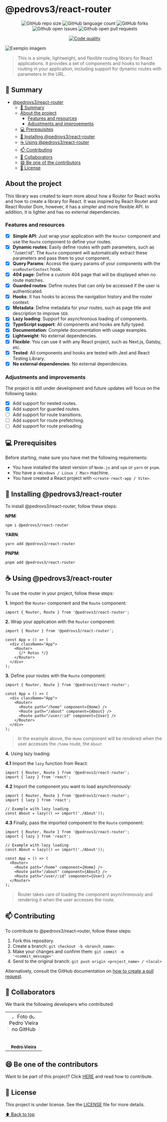# @pedrovs3/react-router

<div align="center">

![GitHub repo size](https://img.shields.io/github/repo-size/pedrovs3/react-router?style=for-the-badge)
![GitHub language count](https://img.shields.io/github/languages/count/pedrovs3/react-router?style=for-the-badge)
![GitHub forks](https://img.shields.io/github/forks/pedrovs3/react-router?style=for-the-badge)
![Github open issues](https://img.shields.io/github/issues/pedrovs3/react-router?style=for-the-badge)
![Github open pull requests](https://img.shields.io/github/issues-pr-raw/pedrovs3/react-router?style=for-the-badge)
</div>
<div align="center">

[![Code quality](https://github.com/pedrovs3/react-router/actions/workflows/code-quality.yaml/badge.svg)](https://github.com/pedrovs3/react-router/actions/workflows/code-quality.yaml)
</div>

<img src="https://logos-world.net/wp-content/uploads/2023/08/React-Symbol.png" alt="Exemplo imagem">

> This is a simple, lightweight, and flexible routing library for React applications. It provides a set of components
> and hooks to handle routing in your application, including support for dynamic routes with parameters in the URL.

## 📝 Summary

<!-- TOC -->

* [@pedrovs3/react-router](#pedrovs3react-router)
    * [📝 Summary](#-summary)
    * [About the project](#about-the-project)
        * [Features and resources](#features-and-resources)
        * [Adjustments and improvements](#adjustments-and-improvements)
    * [💻 Prerequisites](#-prerequisites)
    * [🚀 Installing @pedrovs3/react-router](#-installing-pedrovs3react-router)
    * [☕ Using @pedrovs3/react-router](#-using-pedrovs3react-router)
    * [📫 Contributing](#-contributing)
    * [🤝 Collaborators](#-collaborators)
    * [😄 Be one of the contributors](#-be-one-of-the-contributors)
    * [📝 License](#-license)

<!-- TOC -->

## About the project

This library was created to learn more about how a Router for React works and how to create a library for React. It was
inspired by React Router and React Router Dom, however, it has a simpler and more flexible API. In addition, it is
lighter and has no external dependencies.

### Features and resources

- [x] **Simple API**: Just wrap your application with the `Router` component and use the `Route` component to define
  your
  routes.
- [x] **Dynamic routes**: Easily define routes with path parameters, such as "/user/:id". The `Route` component will
  automatically extract these parameters and pass them to your component.
- [x] **Query Params**: Access the query params of your components with the `useRouterContext` hook.
- [x] **404 page**: Define a custom 404 page that will be displayed when no route matches.
- [x] **Guarded routes**: Define routes that can only be accessed if the user is authenticated.
- [x] **Hooks**: It has hooks to access the navigation history and the router context.
- [x] **Metadata**: Define metadata for your routes, such as page title and description to improve `SEO`.
- [x] **Lazy loading**: Support for asynchronous loading of components.
- [x] **TypeScript support**: All components and hooks are fully typed.
- [x] **Documentation**: Complete documentation with usage examples.
- [x] **Lightweight**: No external dependencies.
- [x] **Flexible**: You can use it with any React project, such as Next.js, Gatsby, etc.
- [x] **Tested**: All components and hooks are tested with Jest and React Testing Library.
- [x] **No external dependencies**: No external dependencies.

### Adjustments and improvements

The project is still under development and future updates will focus on the following tasks:

- [x] Add support for nested routes.
- [x] Add support for guarded routes.
- [ ] Add support for route transitions.
- [ ] Add support for route prefetching.
- [ ] Add support for route preloading.

## 💻 Prerequisites

Before starting, make sure you have met the following requirements:

- You have installed the latest version of `Node.js` and `npm` or `yarn` or `pnpm`.
- You have a `<Windows / Linux / Mac>` machine.
- You have created a React project with `<create-react-app / Vite>`.

## 🚀 Installing @pedrovs3/react-router

To install @pedrovs3/react-router, follow these steps:

**NPM**:

```
npm i @pedrovs3/react-router
```

**YARN**:

```
yarn add @pedrovs3/react-router
```

**PNPM**:

```
pnpm add @pedrovs3/react-router
```

## ☕ Using @pedrovs3/react-router

To use the router in your project, follow these steps:

**1.** Import the `Router` component and the `Route` component:

```typescriptreact
import { Router, Route } from '@pedrovs3/react-router';
```

**2.** Wrap your application with the `Router` component:

```typescriptreact
import { Router } from '@pedrovs3/react-router';

const App = () => (
  <div className="App">
    <Router>
      {/* Rotas */}
    </Router>
  </div>
);
```

**3.** Define your routes with the `Route` component:

```typescriptreact
import { Router, Route } from '@pedrovs3/react-router';

const App = () => (
  <div className="App">
    <Router>
      <Route path="/home" component={Home} />
      <Route path="/about" component={About} />
      <Route path="/user/:id" component={User} />
    </Router>
  </div>
);
```

> In the example above, the `Home` component will be rendered when the user accesses the `/home` route, the `About`

**4.** Using lazy loading:

**4.1** Import the `lazy` function from React:

```typescriptreact
import { Router, Route } from '@pedrovs3/react-router';
import { lazy } from 'react';
```

**4.2** Import the component you want to load asynchronously:

```typescriptreact
import { Router, Route } from '@pedrovs3/react-router';
import { lazy } from 'react';

// Example with lazy loading
const About = lazy(() => import('./About'));
```

**4.3** Finally, pass the imported component to the `Route` component:

```typescriptreact
import { Router, Route } from '@pedrovs3/react-router';
import { lazy } from 'react';

// Example with lazy loading
const About = lazy(() => import('./About'));

const App = () => (
  <Router>
    <Route path="/home" component={Home} />
    <Route path="/about" component={About} />
    <Route path="/user/:id" component={User} />
  </Router>
);
```

> Router takes care of loading the component asynchronously and rendering it when the user accesses the route.

## 📫 Contributing

To contribute to @pedrovs3/react-router, follow these steps:

1. Fork this repository.
2. Create a branch: `git checkout -b <branch_name>`.
3. Make your changes and confirm them: `git commit -m '<commit_message>'`
4. Send to the original branch: `git push origin <project_name> / <local>`

Alternatively, consult the GitHub documentation
on [how to create a pull request](https://help.github.com/en/github/collaborating-with-issues-and-pull-requests/creating-a-pull-request).

## 🤝 Collaborators

We thank the following developers who contributed:

<table>
  <tr>
    <td style="text-align: center;">
      <a href="https://github.com/pedrovs3" title="Perfil do colaborador">
        <img src="https://avatars.githubusercontent.com/u/86010036" style="border-radius: 50%" width="100px;" alt="Foto do Pedro Vieira no GitHub"/><br>
        <sub>
          <b>Pedro Vieira</b>
        </sub>
      </a>
    </td>
  </tr>
</table>

## 😄 Be one of the contributors

Want to be part of this project?
Click [HERE](https://github.com/pedrovs3/react-router/blob/main/CONTRIBUTING.md) and read how to contribute.

## 📝 License

This project is under license. See the [LICENSE](https://github.com/pedrovs3/react-router/blob/main/LICENSE)
file for more details.

[⬆ Back to top](#pedrovs3react-router)<br>
